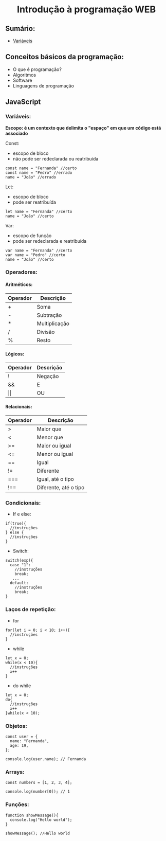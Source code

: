 <h1 align="center">Introdução à programação WEB</h1>

## Sumário:

- [Variáveis](#ancora1)

## Conceitos básicos da programação:

- O que é programação?
- Algoritmos
- Software
- Linguagens de programação

## JavaScript

<a id="ancora1"></a>
### Variáveis:

**Escopo: é um contexto que delimita o "espaço" em que um código está associado**

Const:
   - escopo de bloco
   - não pode ser redeclarada ou reatribuída
   
   ```
   const name = "Fernanda" //certo
   const name = "Pedro" //errado
   name = "João" //errado
   ```

Let:
   - escopo de bloco
   - pode ser reatribuída
   
   ```
   let name = "Fernanda" //certo
   name = "João" //certo
   ```

Var:
   - escopo de função
   - pode ser redeclarada e reatribuída
    
   ```
   var name = "Fernanda" //certo
   var name = "Pedro" //certo
   name = "João" //certo
   ```
   
### Operadores:

#### Aritméticos:

| Operador  |   Descrição   |
|-----------|---------------|
|     +     |      Soma     |
|     -     |   Subtração   |
|     *     | Multiplicação |
|     /     |    Divisão    |
|     %     |     Resto     |

#### Lógicos:

| Operador  |   Descrição   |
|-----------|---------------|
|     !     |   Negação     |
|     &&    |   E           |
|  \|\|     |   OU          |

#### Relacionais:

| Operador | Descrição             |
|----------|-----------------------|
| >        | Maior que             |
| <        | Menor que             |
| >=       | Maior ou igual        |
| <=       | Menor ou igual        |
| ==       | Igual                 |
| !=       | Diferente             |
| ===      | Igual, até o tipo     |
| !==      | Diferente, até o tipo |


### Condicionais:

- If e else:
```
if(true){
  //instruções
} else {
  //instruções
}
```

- Switch:
```
switch(exp){
  case "1":
    //instruções
    break;
   ...
  default:
    //instruções
    break;
}
```

### Laços de repetição:

- for
```
for(let i = 0; i < 10; i++){
  //instruções
}
```

- while
```
let x = 0;
while(x < 10){
  //instruções
  x++
}
```

- do while
```
let x = 0;
do{
  //instruções
  x++
}while(x < 10);
```

### Objetos:

```
const user = {
  name: "Fernanda",
  age: 19,
};

console.log(user.name); // Fernanda
```

### Arrays:

```
const numbers = [1, 2, 3, 4];

console.log(number[0]); // 1
```

### Funções:

```
function showMessage(){
  console.log("Hello world");
}

showMessage(); //Hello world
```
